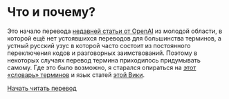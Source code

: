 # Что и почему?

Это начало перевода [недавней статьи от OpenAI](https://cdn.openai.com/papers/whisper.pdf) из молодой области, в которой ещё нет устоявшихся переводов для большинства терминов, а устный русский узус в которой часто состоит из постоянного переключения кодов и разговорных заимствований. Поэтому в некоторых случаях перевод термина приходилось придумывать самому. Где это было возможно, я старался опираться на [этот «словарь» терминов](http://www.machinelearning.ru/wiki/index.php?title=%D0%A1%D0%BB%D0%BE%D0%B2%D0%B0%D1%80%D1%8C_%D1%82%D0%B5%D1%80%D0%BC%D0%B8%D0%BD%D0%BE%D0%B2_%D0%BC%D0%B0%D1%88%D0%B8%D0%BD%D0%BD%D0%BE%D0%B3%D0%BE_%D0%BE%D0%B1%D1%83%D1%87%D0%B5%D0%BD%D0%B8%D1%8F) и язык статей [этой Вики](https://neerc.ifmo.ru/wiki/index.php?title=%D0%9C%D0%B0%D1%88%D0%B8%D0%BD%D0%BD%D0%BE%D0%B5_%D0%BE%D0%B1%D1%83%D1%87%D0%B5%D0%BD%D0%B8%D0%B5).

[Начать читать перевод](paper.md)